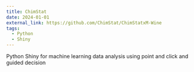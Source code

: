 ```yaml
---
title: ChimStat
date: 2024-01-01
external_link: https://github.com/ChimStat/ChimStatxM-Wine
tags:
  - Python
  - Shiny
---
```


Python Shiny for machine learning data analysis using point and click and guided decision
<!--more-->
